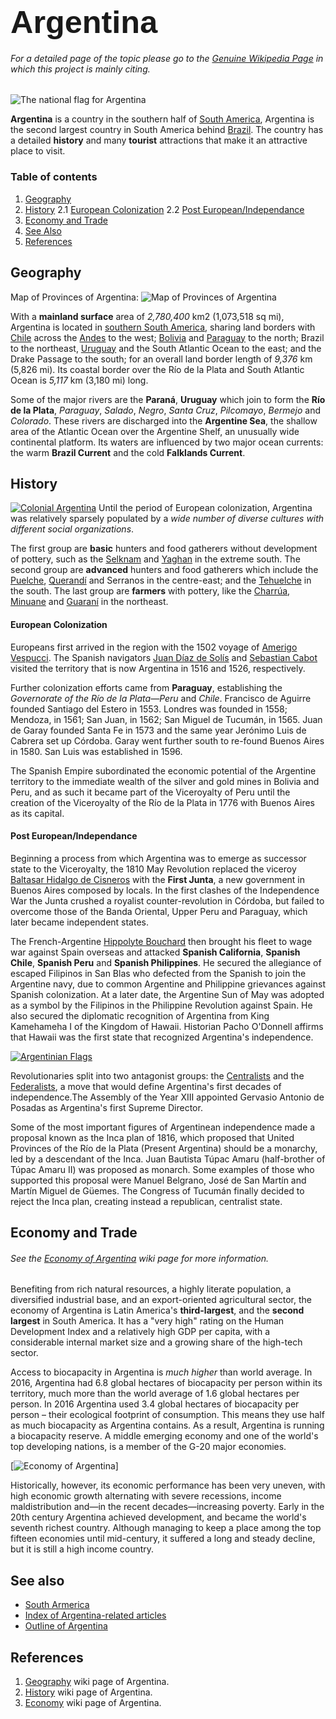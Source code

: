 # <span style="font-family:Arial; font-size:1.8em;">Argentina</span>
###### For a detailed page of the topic please go to the [Genuine Wikipedia Page](https://en.wikipedia.org/wiki/Argentina) in which this project is mainly citing.
![The national flag for Argentina](/images/flag_argentina.png)

**Argentina** is a country in the southern half of [South America](https://en.wikipedia.org/wiki/South_America), Argentina is the second largest country in South America behind [Brazil](https://en.wikipedia.org/wiki/Brazil). The country has a detailed **history** and many **tourist** attractions that make it an attractive place to visit.

### Table of contents
1. [Geography](#geography)
2. [History](#history)
2.1 [European Colonization](#european-colonization)
2.2 [Post European/Independance](#post-europeanindependance)
3. [Economy and Trade](#economy-and-trade)
4. [See Also](#see-also)
5. [References](#references)

## Geography
Map of Provinces of Argentina:
![Map of Provinces of Argentina](/images/geography.png)

With a **mainland surface** area of *2,780,400* km2 (1,073,518 sq mi), Argentina is located in [southern South America](https://en.wikipedia.org/wiki/Southern_Cone), sharing land borders with [Chile](https://en.wikipedia.org/wiki/Chile) across the [Andes](https://en.wikipedia.org/wiki/Andes) to the west; [Bolivia](https://en.wikipedia.org/wiki/Bolivia) and [Paraguay](https://en.wikipedia.org/wiki/Paraguay) to the north; Brazil to the northeast, [Uruguay](https://en.wikipedia.org/wiki/Uruguay) and the South Atlantic Ocean to the east; and the Drake Passage to the south; for an overall land border length of *9,376* km (5,826 mi). Its coastal border over the Río de la Plata and South Atlantic Ocean is *5,117* km (3,180 mi) long.

Some of the major rivers are the **Paraná**, **Uruguay** which join to form the **Río de la Plata**, *Paraguay*, *Salado*, *Negro*, *Santa Cruz*, *Pilcomayo*, *Bermejo* and *Colorado*. These rivers are discharged into the **Argentine Sea**, the shallow area of the Atlantic Ocean over the Argentine Shelf, an unusually wide continental platform. Its waters are influenced by two major ocean currents: the warm **Brazil Current** and the cold **Falklands Current**.

## History
[![Colonial Argentina](/images/colonial.jpg)](https://www.chimuadventures.com/blog/2016/11/history-of-argentina/)
Until the period of European colonization, Argentina was relatively sparsely populated by a *wide number of diverse cultures with different social organizations*.

The first group are **basic** hunters and food gatherers without development of pottery, such as the [Selknam](https://en.wikipedia.org/wiki/Selk%27nam_people) and [Yaghan](https://en.wikipedia.org/wiki/Yahgan_people) in the extreme south. The second group are **advanced** hunters and food gatherers which include the [Puelche](https://en.wikipedia.org/wiki/Puelche_people), [Querandí](https://en.wikipedia.org/wiki/Querand%C3%AD) and Serranos in the centre-east; and the [Tehuelche](https://en.wikipedia.org/wiki/Tehuelche_people) in the south. The last group are **farmers** with pottery, like the [Charrúa](https://en.wikipedia.org/wiki/Charr%C3%BAa), [Minuane](https://en.wikipedia.org/wiki/Charr%C3%BAa) and [Guaraní](https://en.wikipedia.org/wiki/Guaran%C3%AD_people) in the northeast.

#### European Colonization
Europeans first arrived in the region with the 1502 voyage of [Amerigo Vespucci](https://en.wikipedia.org/wiki/Amerigo_Vespucci_(explorer)). The Spanish navigators [Juan Díaz de Solís](https://en.wikipedia.org/wiki/Juan_D%C3%ADaz_de_Sol%C3%ADs) and [Sebastian Cabot](https://en.wikipedia.org/wiki/Sebastian_Cabot_(explorer)) visited the territory that is now Argentina in 1516 and 1526, respectively.

Further colonization efforts came from **Paraguay**, establishing the *Governorate of the Río de la Plata—Peru* and *Chile*. Francisco de Aguirre founded Santiago del Estero in 1553. Londres was founded in 1558; Mendoza, in 1561; San Juan, in 1562; San Miguel de Tucumán, in 1565. Juan de Garay founded Santa Fe in 1573 and the same year Jerónimo Luis de Cabrera set up Córdoba. Garay went further south to re-found Buenos Aires in 1580. San Luis was established in 1596.

The Spanish Empire subordinated the economic potential of the Argentine territory to the immediate wealth of the silver and gold mines in Bolivia and Peru, and as such it became part of the Viceroyalty of Peru until the creation of the Viceroyalty of the Río de la Plata in 1776 with Buenos Aires as its capital.

#### Post European/Independance
Beginning a process from which Argentina was to emerge as successor state to the Viceroyalty, the 1810 May Revolution replaced the viceroy [Baltasar Hidalgo de Cisneros](https://en.wikipedia.org/wiki/Baltasar_Hidalgo_de_Cisneros) with the **First Junta**, a new government in Buenos Aires composed by locals. In the first clashes of the Independence War the Junta crushed a royalist counter-revolution in Córdoba, but failed to overcome those of the Banda Oriental, Upper Peru and Paraguay, which later became independent states.

The French-Argentine [Hippolyte Bouchard](https://en.wikipedia.org/wiki/Hippolyte_Bouchard) then brought his fleet to wage war against Spain overseas and attacked **Spanish California**, **Spanish Chile**, **Spanish Peru** and **Spanish Philippines**. He secured the allegiance of escaped Filipinos in San Blas who defected from the Spanish to join the Argentine navy, due to common Argentine and Philippine grievances against Spanish colonization. At a later date, the Argentine Sun of May was adopted as a symbol by the Filipinos in the Philippine Revolution against Spain. He also secured the diplomatic recognition of Argentina from King Kamehameha I of the Kingdom of Hawaii. Historian Pacho O'Donnell affirms that Hawaii was the first state that recognized Argentina's independence.

[![Argentinian Flags](https://cdn.britannica.com/33/190633-050-F3C4E00A/Argentinian-flags-street-souvenirs.jpg)](https://www.britannica.com/story/argentina-celebrates-200-years-of-independence)

Revolutionaries split into two antagonist groups: the [Centralists](https://en.wikipedia.org/wiki/Unitarian_Party) and the [Federalists](https://en.wikipedia.org/wiki/Federales_(Argentina)), a move that would define Argentina's first decades of independence.The Assembly of the Year XIII appointed Gervasio Antonio de Posadas as Argentina's first Supreme Director.

Some of the most important figures of Argentinean independence made a proposal known as the Inca plan of 1816, which proposed that United Provinces of the Río de la Plata (Present Argentina) should be a monarchy, led by a descendant of the Inca. Juan Bautista Túpac Amaru (half-brother of Túpac Amaru II) was proposed as monarch. Some examples of those who supported this proposal were Manuel Belgrano, José de San Martín and Martín Miguel de Güemes. The Congress of Tucumán finally decided to reject the Inca plan, creating instead a republican, centralist state.

## Economy and Trade
###### See the [Economy of Argentina](https://en.wikipedia.org/wiki/Economy_of_Argentina) wiki page for more information.
Benefiting from rich natural resources, a highly literate population, a diversified industrial base, and an export-oriented agricultural sector, the economy of Argentina is Latin America's **third-largest**, and the **second largest** in South America. It has a "very high" rating on the Human Development Index and a relatively high GDP per capita, with a considerable internal market size and a growing share of the high-tech sector.

Access to biocapacity in Argentina is *much higher* than world average. In 2016, Argentina had 6.8 global hectares of biocapacity per person within its territory, much more than the world average of 1.6 global hectares per person. In 2016 Argentina used 3.4 global hectares of biocapacity per person – their ecological footprint of consumption. This means they use half as much biocapacity as Argentina contains. As a result, Argentina is running a biocapacity reserve. A middle emerging economy and one of the world's top developing nations, is a member of the G-20 major economies.

[![Economy of Argentina](https://upload.wikimedia.org/wikipedia/commons/thumb/c/cf/Argentina_Product_Exports_%282019%29.svg/440px-Argentina_Product_Exports_%282019%29.svg.png)]

Historically, however, its economic performance has been very uneven, with high economic growth alternating with severe recessions, income maldistribution and—in the recent decades—increasing poverty. Early in the 20th century Argentina achieved development, and became the world's seventh richest country. Although managing to keep a place among the top fifteen economies until mid-century, it suffered a long and steady decline, but it is still a high income country.

## See also
- [South Armerica](https://en.wikipedia.org/wiki/South_America)
- [Index of Argentina-related articles](https://en.wikipedia.org/wiki/Index_of_Argentina-related_articles)
- [Outline of Argentina](https://en.wikipedia.org/wiki/Outline_of_Argentina)

## References
1. [Geography](https://en.wikipedia.org/wiki/Argentina#Geography) wiki page of Argentina.
2. [History](https://en.wikipedia.org/wiki/Argentina#History) wiki page of Argentina.
3. [Economy](https://en.wikipedia.org/wiki/Argentina#Economy) wiki page of Argentina.